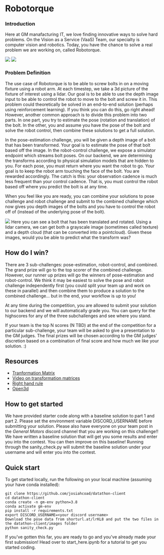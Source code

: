 # Robotorque


### Introduction
Here at GM manafacturing IT, we love finding innovative ways to solve hard problems.
On the Vision as a Service (VaaS) Team, our specialty is computer vision and robotics.
Today, you have the chance to solve a real problem we are working on, called Robotorque.

![](readme_assets/robotorque1.png)
![](readme_assets/robotorque2.png)

### Problem Definition
The use case of Robotorque is to be able to screw bolts in on a moving fixture using a robot arm. At each timestep, we take a 3d picture of the fixture of interest using a lidar.
Our goal is to be able to use the depth image input to be able to control the robot to move to the bolt and screw it in. This problem could theoretically be solved in an end-to-end solution (perhaps using reinforcement learning). If you think you can do this, go right ahead! However, another common approach is to divide this problem into two parts. In one part, you try to estimate the pose (rotation and translation) of the bolt. In the other, you and assume you have the pose of the bolt and solve the robot control, then combine these solutions to get a full solution.

In the pose-estimation challenge, you will be given a depth image of a bolt that has been transformed. Your goal is to estimate the pose of that bolt based off the image.
In the robot-control challenge, we expose a simulator endpoint which streams bolt poses. On our backend, we are determining the transforms according to physical simulation models that are hidden to you. For each pose, you must return where you want the robot to go. Your goal is to keep the robot arm touching the face of the bolt. You are rewarded accordingly. The catch is this: your observation cadence is much less frequent than your control cadence.
That is, you must control the robot based off where you predict the bolt is at any time.

When you feel like you are ready, you can combine your solutions to pose challenge and robot challenge and submit to the combined challenge which now gives you depth images of the bolts and you have to control the robot off of (instead of the underlying pose of the bolt).

![](readme_assets/pose_example.png)
Here you can see a bolt that has been translated and rotated. Using a lidar camera, we can get both a grayscale image (sometimes called texture) and a depth cloud (that can be converted into a pointcloud). Given these images, would you be able to predict what the transform was? 

## How do I win?
There are 3 sub-challenges: pose-estimation, robot-control, and combined. The grand prize will go to the top scorer of the combined challenge. However, our runner up prizes will go the winners of pose-estimation and robot-control. We think it may be easiest to solve the pose and robot challenge independently first (you could split your team up and work on these in parallel) and then combine them to produce a solution to the combined challenge... but in the end, your workflow is up to you!

At any time during the competition, you are allowed to submit your solution to our backend and we will automatically grade you. You can query for the highscores for any of the three subchallenges and see where you stand. 

If your team is the top N scores (N TBD) at the end of the competition for a particular sub-challenge, your team will be asked to give a presentation to the GM judges.
The final prizes will be chosen according to the GM judges' discretion based on a
combination of final score and how much we like your solution. :)

## Resources
- [Tranformation Matrix](https://en.wikipedia.org/wiki/Transformation_matrix)
- [Video on transformation matrices](https://www.youtube.com/watch?v=vlb3P7arbkU&ab_channel=NorthwesternRobotics)
- [Right hand rule](https://en.wikipedia.org/wiki/Right-hand_rule)
- [Open3d](http://www.open3d.org/docs/release/introduction.html)
 

## How to get started
We have provided starter code along with a baseline solution to part 1 and part 2.
Please set the environment variable DISCORD_USERNAME before submitting your solution.
Please also have everyone on your team post in the *General Motors* discord channel that you are working on this challenge!!
We have written a baseline solution that will get you some results and enter you into the contest. You can then improve on this baseline!
Running through the sanity_check.py will submit the baseline solution under your username
and will enter you into the contest.

## Quick start
To get started locally, run the following on your local machine (assuming your have conda installed):
```
git clone https://github.com/josiahcoad/datathon-client
cd datathon-client
conda create -n gm-env python=3.8
conda activate gm-env
pip install -r requirements.txt
export DISCORD_USERNAME=<your discord username>
Download the pose data from shorturl.at/lrKL8 and put the two files in the datathon-client/images folder
python sanity_check.py
```
If you've gotten this far, you are ready to go and you've already made your first submission!
Head over to start_here.ipynb for a tutorial to get you started coding. 